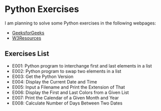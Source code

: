 # Python Exercises

I am planning to solve some Python exercises in the following webpages: 
* [GeeksforGeeks](https://www.geeksforgeeks.org/python-exercises-practice-questions-and-solutions/)
* [W3Resources](https://www.w3resource.com/python-exercises)

## Exercises List

* E001: Python program to interchange first and last elements in a list
* E002: Python program to swap two elements in a list
* E003: Get the Python Version
* E004: Display the Current Date and Time
* E005: Input a Filename and Print the Extension of That
* E006: Display the First and Last Colors from a Given List
* E007: Print the Calendar of a Given Month and Year
* E008: Calculate Number of Days Between Two Dates